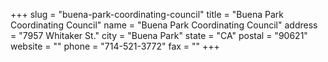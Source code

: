 +++
slug = "buena-park-coordinating-council"
title = "Buena Park Coordinating Council"
name = "Buena Park Coordinating Council"
address = "7957 Whitaker St."
city = "Buena Park"
state = "CA"
postal = "90621"
website = ""
phone = "714-521-3772"
fax = ""
+++
